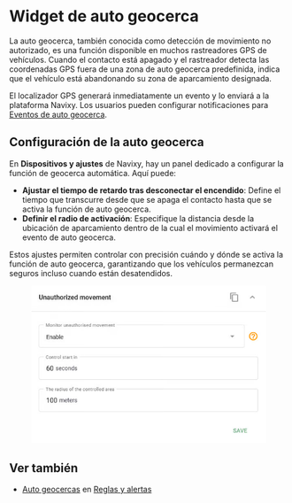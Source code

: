 # Widget de auto geocerca

La auto geocerca, también conocida como detección de movimiento no autorizado, es una función disponible en muchos rastreadores GPS de vehículos. Cuando el contacto está apagado y el rastreador detecta las coordenadas GPS fuera de una zona de auto geocerca predefinida, indica que el vehículo está abandonando su zona de aparcamiento designada.

El localizador GPS generará inmediatamente un evento y lo enviará a la plataforma Navixy. Los usuarios pueden configurar notificaciones para [Eventos de auto geocerca](../reglas-y-alertas/seguridad/auto-geofencing.md).

## Configuración de la auto geocerca

En **Dispositivos y ajustes** de Navixy, hay un panel dedicado a configurar la función de geocerca automática. Aquí puede:

* **Ajustar el tiempo de retardo tras desconectar el encendido**: Define el tiempo que transcurre desde que se apaga el contacto hasta que se activa la función de auto geocerca.
* **Definir el radio de activación**: Especifique la distancia desde la ubicación de aparcamiento dentro de la cual el movimiento activará el evento de auto geocerca.

Estos ajustes permiten controlar con precisión cuándo y dónde se activa la función de auto geocerca, garantizando que los vehículos permanezcan seguros incluso cuando están desatendidos.

<figure><img src="../../.gitbook/assets/image (1).png" alt=""><figcaption></figcaption></figure>

## Ver también

* [Auto geocercas](../reglas-y-alertas/seguridad/auto-geofencing.md) en [Reglas y alertas](../reglas-y-alertas/)
